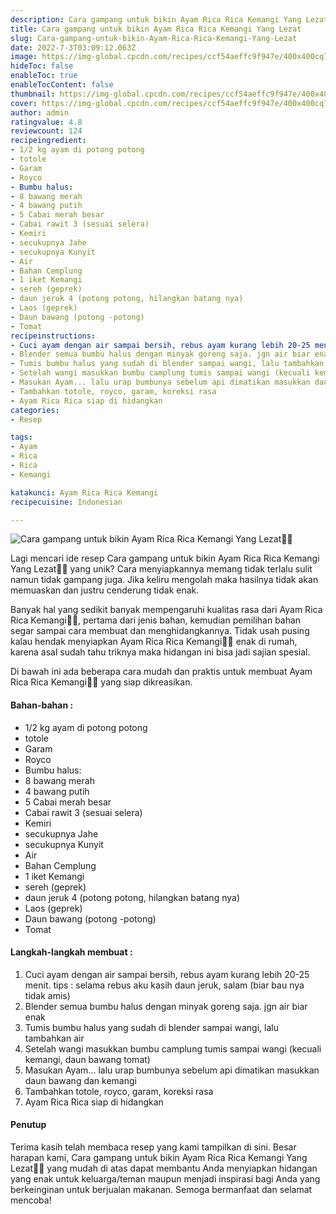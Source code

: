```yaml
---
description: Cara gampang untuk bikin Ayam Rica Rica Kemangi Yang Lezat"
title: Cara gampang untuk bikin Ayam Rica Rica Kemangi Yang Lezat
slug: Cara-gampang-untuk-bikin-Ayam-Rica-Rica-Kemangi-Yang-Lezat
date: 2022-7-3T03:09:12.063Z
image: https://img-global.cpcdn.com/recipes/ccf54aeffc9f947e/400x400cq70/photo.jpg
hideToc: false
enableToc: true
enableTocContent: false
thumbnail: https://img-global.cpcdn.com/recipes/ccf54aeffc9f947e/400x400cq70/photo.jpg
cover: https://img-global.cpcdn.com/recipes/ccf54aeffc9f947e/400x400cq70/photo.jpg
author: admin
ratingvalue: 4.8
reviewcount: 124
recipeingredient:
- 1/2 kg ayam di potong potong
- totole
- Garam
- Royco
- Bumbu halus:
- 8 bawang merah
- 4 bawang putih
- 5 Cabai merah besar
- Cabai rawit 3 (sesuai selera)
- Kemiri
- secukupnya Jahe
- secukupnya Kunyit
- Air
- Bahan Cemplung
- 1 iket Kemangi
- sereh (geprek)
- daun jeruk 4 (potong potong, hilangkan batang nya)
- Laos (geprek)
- Daun bawang (potong -potong)
- Tomat
recipeinstructions:
- Cuci ayam dengan air sampai bersih, rebus ayam kurang lebih 20-25 menit. tips : selama rebus aku kasih daun jeruk, salam (biar bau nya tidak amis)
- Blender semua bumbu halus dengan minyak goreng saja. jgn air biar enak
- Tumis bumbu halus yang sudah di blender sampai wangi, lalu tambahkan air
- Setelah wangi masukkan bumbu camplung tumis sampai wangi (kecuali kemangi, daun bawang tomat)
- Masukan Ayam... lalu urap bumbunya sebelum api dimatikan masukkan daun bawang dan kemangi
- Tambahkan totole, royco, garam, koreksi rasa
- Ayam Rica Rica siap di hidangkan
categories:
- Resep

tags:
- Ayam
- Rica
- Rica
- Kemangi

katakunci: Ayam Rica Rica Kemangi
recipecuisine: Indonesian

---
```


![Cara gampang untuk bikin Ayam Rica Rica Kemangi Yang Lezat👩‍🍳](https://img-global.cpcdn.com/recipes/ccf54aeffc9f947e/400x400cq70/photo.jpg)

Lagi mencari ide resep Cara gampang untuk bikin Ayam Rica Rica Kemangi Yang Lezat👩‍🍳 yang unik? Cara menyiapkannya memang tidak terlalu sulit namun tidak gampang juga. Jika keliru mengolah maka hasilnya tidak akan memuaskan dan justru cenderung tidak enak.

Banyak hal yang sedikit banyak mempengaruhi kualitas rasa dari Ayam Rica Rica Kemangi👩‍🍳, pertama dari jenis bahan, kemudian pemilihan bahan segar sampai cara membuat dan menghidangkannya. Tidak usah pusing kalau hendak menyiapkan Ayam Rica Rica Kemangi👩‍🍳 enak di rumah, karena asal sudah tahu triknya maka hidangan ini bisa jadi sajian spesial.

Di bawah ini ada beberapa cara mudah dan praktis untuk membuat Ayam Rica Rica Kemangi👩‍🍳 yang siap dikreasikan.

<!--inarticleads1-->

#### Bahan-bahan :

- 1/2 kg ayam di potong potong
- totole
- Garam
- Royco
- Bumbu halus:
- 8 bawang merah
- 4 bawang putih
- 5 Cabai merah besar
- Cabai rawit 3 (sesuai selera)
- Kemiri
- secukupnya Jahe
- secukupnya Kunyit
- Air
- Bahan Cemplung
- 1 iket Kemangi
- sereh (geprek)
- daun jeruk 4 (potong potong, hilangkan batang nya)
- Laos (geprek)
- Daun bawang (potong -potong)
- Tomat

<!--inarticleads2-->

#### Langkah-langkah membuat :

1. Cuci ayam dengan air sampai bersih, rebus ayam kurang lebih 20-25 menit. tips : selama rebus aku kasih daun jeruk, salam (biar bau nya tidak amis)
1. Blender semua bumbu halus dengan minyak goreng saja. jgn air biar enak
1. Tumis bumbu halus yang sudah di blender sampai wangi, lalu tambahkan air
1. Setelah wangi masukkan bumbu camplung tumis sampai wangi (kecuali kemangi, daun bawang tomat)
1. Masukan Ayam... lalu urap bumbunya sebelum api dimatikan masukkan daun bawang dan kemangi
1. Tambahkan totole, royco, garam, koreksi rasa
1. Ayam Rica Rica siap di hidangkan

#### Penutup

Terima kasih telah membaca resep yang kami tampilkan di sini. Besar harapan kami, Cara gampang untuk bikin Ayam Rica Rica Kemangi Yang Lezat👩‍🍳 yang mudah di atas dapat membantu Anda menyiapkan hidangan yang enak untuk keluarga/teman maupun menjadi inspirasi bagi Anda yang berkeinginan untuk berjualan makanan. Semoga bermanfaat dan selamat mencoba!